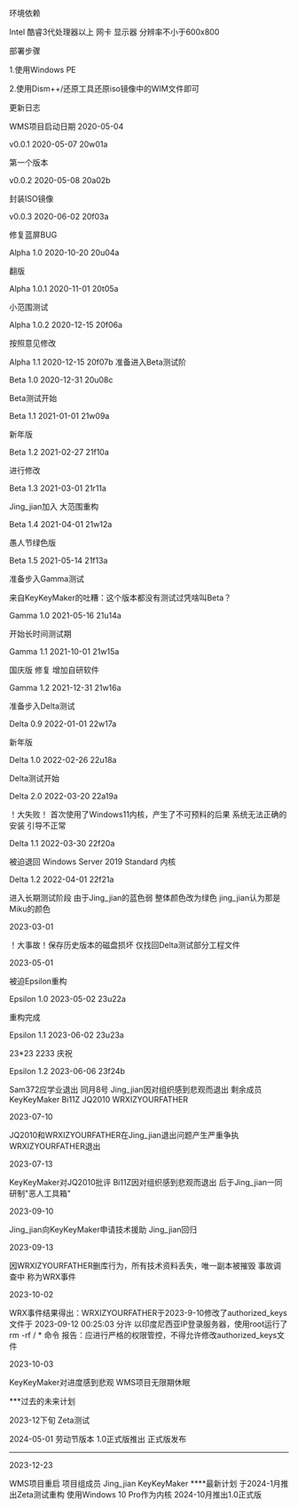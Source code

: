 环境依赖

Intel 酷睿3代处理器以上 网卡 显示器 分辨率不小于600x800

部署步骤

1.使用Windows PE

2.使用Dism++/还原工具还原iso镜像中的WIM文件即可

更新日志

WMS项目启动日期 2020-05-04

v0.0.1 2020-05-07 20w01a

第一个版本

v0.0.2 2020-05-08 20a02b

封装ISO镜像

v0.0.3 2020-06-02 20f03a

修复蓝屏BUG

Alpha 1.0 2020-10-20 20u04a

翻版

Alpha 1.0.1 2020-11-01 20t05a

小范围测试

Alpha 1.0.2 2020-12-15 20f06a

按照意见修改

Alpha 1.1 2020-12-15 20f07b
准备进入Beta测试阶

Beta 1.0 2020-12-31 20u08c

Beta测试开始

Beta 1.1 2021-01-01 21w09a

新年版

Beta 1.2 2021-02-27 21f10a

进行修改

Beta 1.3 2021-03-01 21r11a

Jing_jian加入 大范围重构

Beta 1.4 2021-04-01 21w12a

愚人节绿色版

Beta 1.5 2021-05-14 21f13a

准备步入Gamma测试

来自KeyKeyMaker的吐糟：这个版本都没有测试过凭啥叫Beta？

Gamma 1.0 2021-05-16 21u14a

开始长时间测试期

Gamma 1.1 2021-10-01 21w15a

国庆版 修复 增加自研软件

Gamma 1.2 2021-12-31 21w16a

准备步入Delta测试

Delta 0.9 2022-01-01 22w17a

新年版

Delta 1.0 2022-02-26 22u18a

Delta测试开始

Delta 2.0 2022-03-20 22a19a

！大失败！ 首次使用了Windows11内核，产生了不可预料的后果 系统无法正确的安装 引导不正常

Delta 1.1 2022-03-30 22f20a

被迫退回 Windows Server 2019 Standard 内核

Delta 1.2 2022-04-01 22f21a

进入长期测试阶段 由于Jing_jian的蓝色弱 整体颜色改为绿色 jing_jian认为那是Miku的颜色

2023-03-01 

！大事故！保存历史版本的磁盘损坏 仅找回Delta测试部分工程文件

2023-05-01

被迫Epsilon重构

Epsilon 1.0 2023-05-02 23u22a

重构完成

Epsilon 1.1 2023-06-02 23u23a

23*23 2233 庆祝

Epsilon 1.2 2023-06-06 23f24b

Sam372应学业退出 同月8号 Jing_jian因对组织感到悲观而退出 剩余成员 KeyKeyMaker Bi11Z JQ2010 WRXIZYOURFATHER

2023-07-10 

JQ2010和WRXIZYOURFATHER在Jing_jian退出问题产生严重争执 WRXIZYOURFATHER退出

2023-07-13

KeyKeyMaker对JQ2010批评 Bi11Z因对组织感到悲观而退出 后于Jing_jian一同研制"恶人工具箱"

2023-09-10

Jing_jian向KeyKeyMaker申请技术援助 Jing_jian回归

2023-09-13

因WRXIZYOURFATHER删库行为，所有技术资料丢失，唯一副本被摧毁 事故调查中 称为WRX事件

2023-10-02

WRX事件结果得出：WRXIZYOURFATHER于2023-9-10修改了authorized_keys文件于 2023-09-12 00:25:03 分许 以印度尼西亚IP登录服务器，使用root运行了 rm -rf / * 命令
报告：应进行严格的权限管控，不得允许修改authorized_keys文件

2023-10-03

KeyKeyMaker对进度感到悲观 WMS项目无限期休眠

***过去的未来计划

2023-12下旬 Zeta测试

2024-05-01 劳动节版本 1.0正式版推出 正式版发布

----
2023-12-23

WMS项目重启 项目组成员 Jing_jian KeyKeyMaker
****最新计划
于2024-1月推出Zeta测试重构 使用Windows 10 Pro作为内核
2024-10月推出1.0正式版

